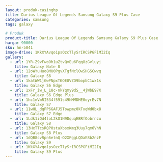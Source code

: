 ```yaml
---
layout: produk-casinghp
title: Darius League Of Legends Samsung Galaxy S9 Plus Case
categories: samsung
tags: galaxy

# Produk
product-title: Darius League Of Legends Samsung Galaxy S9 Plus Case
harga: 90000
sku: hn-5041
image-drive: 1KkXYAvqo1psOzcTlySrIRCSPGFiMI2Iq
gallery:
  - url: 1YR-Z9vFwoOh1uZtvQvEu6Fqq8zGvluyj
    title: Galaxy Note 8
  - url: 12oWYuHuo8MU0PgvXTgfNclOwSHGSCwvq
    title: Galaxy S6
  - url: 1katWW1jGwPNpxTKOE8VZO9bopbC1wx1s
    title: Galaxy S6 Edge
  - url: 1xFr_iw_L_18c-nkYqmy9dS__4jWbE97X
    title: Galaxy S6 Edge Plus
  - url: 1hc1mVmRI534f591s49hMMDHE0oyrEv7N
    title: Galaxy S7
  - url: 11wHL_dqFP6GAFJ5Towpmz0kTxqWd0bx8
    title: Galaxy S7 Edge
  - url: 1Ldk1iQd4loL2kO1N9DquqEBRfOobrnzu
    title: Galaxy S8
  - url: 13HxTTcsRQP0staXbsxKmq3Uuy7qm6VhN
    title: Galaxy S8 Plus
  - url: 1dQB8cvRpn6etnQ-O2XPggLQDaE8b2nzF
    title: Galaxy S9
  - url: 1KkXYAvqo1psOzcTlySrIRCSPGFiMI2Iq
    title: Galaxy S9 Plus
---
```


